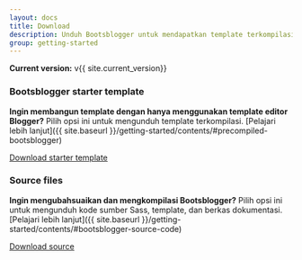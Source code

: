 ```yaml
---
layout: docs
title: Download
description: Unduh Bootsblogger untuk mendapatkan template terkompilasi atau kode sumber.
group: getting-started
---
```


**Current version:** v{{ site.current_version}}

### Bootsblogger starter template

**Ingin membangun template dengan hanya menggunakan template editor Blogger?** Pilih opsi ini untuk mengunduh template terkompilasi. [Pelajari lebih lanjut]({{ site.baseurl }}/getting-started/contents/#precompiled-bootsblogger)

<a href="{{ site.download.dist }}" class="btn btn-bsb">Download starter template</a>

### Source files

**Ingin mengubahsuaikan dan mengkompilasi Bootsblogger?** Pilih opsi ini untuk mengunduh kode sumber Sass, template, dan berkas dokumentasi. [Pelajari lebih lanjut]({{ site.baseurl }}/getting-started/contents/#bootsblogger-source-code)

<a href="{{ site.download.source }}" class="btn btn-bsb">Download source</a>
